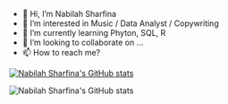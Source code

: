 - 👋 Hi, I’m Nabilah Sharfina
- 👀 I’m interested in Music / Data Analyst / Copywriting 
- 🌱 I’m currently learning Phyton, SQL, R
- 💞️ I’m looking to collaborate on ...
- 📫 How to reach me?


<!---
NabilahSharfina/NabilahSharfina is a ✨ special ✨ repository because its `README.md` (this file) appears on your GitHub profile.
You can click the Preview link to take a look at your changes.
--->

[![Nabilah Sharfina's GitHub stats](https://NabilahSharfina.vercel.app/api?username=NabilahSharfina)](https://github.com/NabilahSharfina/NabilahSharfina)

![Nabilah Sharfina's GitHub stats](https://NabilahSharfina.vercel.app/api?username=NabilahSharfina&show_icons=true&theme=radical)

